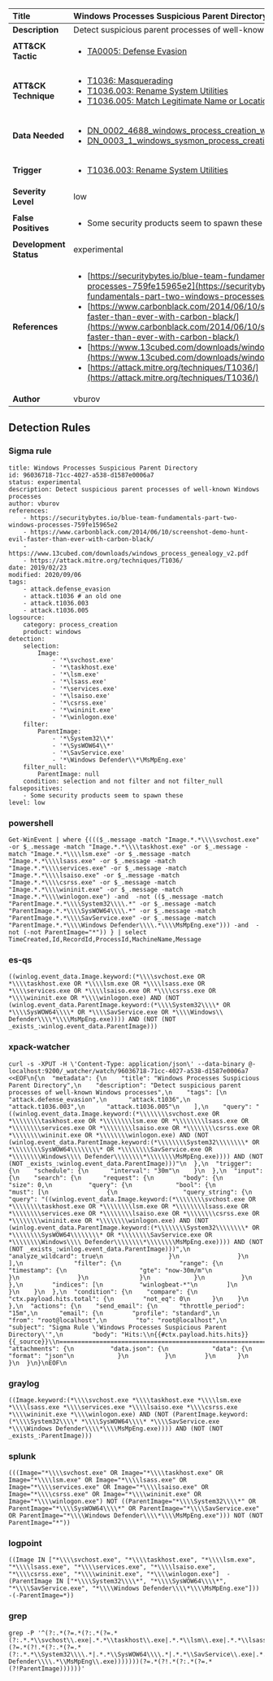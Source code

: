 | Title                    | Windows Processes Suspicious Parent Directory       |
|:-------------------------|:------------------|
| **Description**          | Detect suspicious parent processes of well-known Windows processes |
| **ATT&amp;CK Tactic**    |  <ul><li>[TA0005: Defense Evasion](https://attack.mitre.org/tactics/TA0005)</li></ul>  |
| **ATT&amp;CK Technique** | <ul><li>[T1036: Masquerading](https://attack.mitre.org/techniques/T1036)</li><li>[T1036.003: Rename System Utilities](https://attack.mitre.org/techniques/T1036/003)</li><li>[T1036.005: Match Legitimate Name or Location](https://attack.mitre.org/techniques/T1036/005)</li></ul>  |
| **Data Needed**          | <ul><li>[DN_0002_4688_windows_process_creation_with_commandline](../Data_Needed/DN_0002_4688_windows_process_creation_with_commandline.md)</li><li>[DN_0003_1_windows_sysmon_process_creation](../Data_Needed/DN_0003_1_windows_sysmon_process_creation.md)</li></ul>  |
| **Trigger**              | <ul><li>[T1036.003: Rename System Utilities](../Triggers/T1036.003.md)</li></ul>  |
| **Severity Level**       | low |
| **False Positives**      | <ul><li>Some security products seem to spawn these</li></ul>  |
| **Development Status**   | experimental |
| **References**           | <ul><li>[https://securitybytes.io/blue-team-fundamentals-part-two-windows-processes-759fe15965e2](https://securitybytes.io/blue-team-fundamentals-part-two-windows-processes-759fe15965e2)</li><li>[https://www.carbonblack.com/2014/06/10/screenshot-demo-hunt-evil-faster-than-ever-with-carbon-black/](https://www.carbonblack.com/2014/06/10/screenshot-demo-hunt-evil-faster-than-ever-with-carbon-black/)</li><li>[https://www.13cubed.com/downloads/windows_process_genealogy_v2.pdf](https://www.13cubed.com/downloads/windows_process_genealogy_v2.pdf)</li><li>[https://attack.mitre.org/techniques/T1036/](https://attack.mitre.org/techniques/T1036/)</li></ul>  |
| **Author**               | vburov |


## Detection Rules

### Sigma rule

```
title: Windows Processes Suspicious Parent Directory
id: 96036718-71cc-4027-a538-d1587e0006a7
status: experimental
description: Detect suspicious parent processes of well-known Windows processes
author: vburov
references:
    - https://securitybytes.io/blue-team-fundamentals-part-two-windows-processes-759fe15965e2
    - https://www.carbonblack.com/2014/06/10/screenshot-demo-hunt-evil-faster-than-ever-with-carbon-black/
    - https://www.13cubed.com/downloads/windows_process_genealogy_v2.pdf
    - https://attack.mitre.org/techniques/T1036/
date: 2019/02/23
modified: 2020/09/06
tags:
    - attack.defense_evasion
    - attack.t1036 # an old one
    - attack.t1036.003
    - attack.t1036.005
logsource:
    category: process_creation
    product: windows
detection:
    selection:
        Image:
            - '*\svchost.exe'
            - '*\taskhost.exe'
            - '*\lsm.exe'
            - '*\lsass.exe'
            - '*\services.exe'
            - '*\lsaiso.exe'
            - '*\csrss.exe'
            - '*\wininit.exe'
            - '*\winlogon.exe'
    filter:
        ParentImage:
            - '*\System32\\*'
            - '*\SysWOW64\\*'
            - '*\SavService.exe'
            - '*\Windows Defender\\*\MsMpEng.exe'
    filter_null:
        ParentImage: null
    condition: selection and not filter and not filter_null
falsepositives:
    - Some security products seem to spawn these
level: low

```





### powershell
    
```
Get-WinEvent | where {((($_.message -match "Image.*.*\\\\svchost.exe" -or $_.message -match "Image.*.*\\\\taskhost.exe" -or $_.message -match "Image.*.*\\\\lsm.exe" -or $_.message -match "Image.*.*\\\\lsass.exe" -or $_.message -match "Image.*.*\\\\services.exe" -or $_.message -match "Image.*.*\\\\lsaiso.exe" -or $_.message -match "Image.*.*\\\\csrss.exe" -or $_.message -match "Image.*.*\\\\wininit.exe" -or $_.message -match "Image.*.*\\\\winlogon.exe") -and  -not (($_.message -match "ParentImage.*.*\\\\System32\\\\.*" -or $_.message -match "ParentImage.*.*\\\\SysWOW64\\\\.*" -or $_.message -match "ParentImage.*.*\\\\SavService.exe" -or $_.message -match "ParentImage.*.*\\\\Windows Defender\\\\.*\\\\MsMpEng.exe"))) -and  -not (-not ParentImage="*")) } | select TimeCreated,Id,RecordId,ProcessId,MachineName,Message
```


### es-qs
    
```
((winlog.event_data.Image.keyword:(*\\\\svchost.exe OR *\\\\taskhost.exe OR *\\\\lsm.exe OR *\\\\lsass.exe OR *\\\\services.exe OR *\\\\lsaiso.exe OR *\\\\csrss.exe OR *\\\\wininit.exe OR *\\\\winlogon.exe) AND (NOT (winlog.event_data.ParentImage.keyword:(*\\\\System32\\\\* OR *\\\\SysWOW64\\\\* OR *\\\\SavService.exe OR *\\\\Windows\\ Defender\\\\*\\\\MsMpEng.exe)))) AND (NOT (NOT _exists_:winlog.event_data.ParentImage)))
```


### xpack-watcher
    
```
curl -s -XPUT -H \'Content-Type: application/json\' --data-binary @- localhost:9200/_watcher/watch/96036718-71cc-4027-a538-d1587e0006a7 <<EOF\n{\n  "metadata": {\n    "title": "Windows Processes Suspicious Parent Directory",\n    "description": "Detect suspicious parent processes of well-known Windows processes",\n    "tags": [\n      "attack.defense_evasion",\n      "attack.t1036",\n      "attack.t1036.003",\n      "attack.t1036.005"\n    ],\n    "query": "((winlog.event_data.Image.keyword:(*\\\\\\\\svchost.exe OR *\\\\\\\\taskhost.exe OR *\\\\\\\\lsm.exe OR *\\\\\\\\lsass.exe OR *\\\\\\\\services.exe OR *\\\\\\\\lsaiso.exe OR *\\\\\\\\csrss.exe OR *\\\\\\\\wininit.exe OR *\\\\\\\\winlogon.exe) AND (NOT (winlog.event_data.ParentImage.keyword:(*\\\\\\\\System32\\\\\\\\* OR *\\\\\\\\SysWOW64\\\\\\\\* OR *\\\\\\\\SavService.exe OR *\\\\\\\\Windows\\\\ Defender\\\\\\\\*\\\\\\\\MsMpEng.exe)))) AND (NOT (NOT _exists_:winlog.event_data.ParentImage)))"\n  },\n  "trigger": {\n    "schedule": {\n      "interval": "30m"\n    }\n  },\n  "input": {\n    "search": {\n      "request": {\n        "body": {\n          "size": 0,\n          "query": {\n            "bool": {\n              "must": [\n                {\n                  "query_string": {\n                    "query": "((winlog.event_data.Image.keyword:(*\\\\\\\\svchost.exe OR *\\\\\\\\taskhost.exe OR *\\\\\\\\lsm.exe OR *\\\\\\\\lsass.exe OR *\\\\\\\\services.exe OR *\\\\\\\\lsaiso.exe OR *\\\\\\\\csrss.exe OR *\\\\\\\\wininit.exe OR *\\\\\\\\winlogon.exe) AND (NOT (winlog.event_data.ParentImage.keyword:(*\\\\\\\\System32\\\\\\\\* OR *\\\\\\\\SysWOW64\\\\\\\\* OR *\\\\\\\\SavService.exe OR *\\\\\\\\Windows\\\\ Defender\\\\\\\\*\\\\\\\\MsMpEng.exe)))) AND (NOT (NOT _exists_:winlog.event_data.ParentImage)))",\n                    "analyze_wildcard": true\n                  }\n                }\n              ],\n              "filter": {\n                "range": {\n                  "timestamp": {\n                    "gte": "now-30m/m"\n                  }\n                }\n              }\n            }\n          }\n        },\n        "indices": [\n          "winlogbeat-*"\n        ]\n      }\n    }\n  },\n  "condition": {\n    "compare": {\n      "ctx.payload.hits.total": {\n        "not_eq": 0\n      }\n    }\n  },\n  "actions": {\n    "send_email": {\n      "throttle_period": "15m",\n      "email": {\n        "profile": "standard",\n        "from": "root@localhost",\n        "to": "root@localhost",\n        "subject": "Sigma Rule \'Windows Processes Suspicious Parent Directory\'",\n        "body": "Hits:\\n{{#ctx.payload.hits.hits}}{{_source}}\\n================================================================================\\n{{/ctx.payload.hits.hits}}",\n        "attachments": {\n          "data.json": {\n            "data": {\n              "format": "json"\n            }\n          }\n        }\n      }\n    }\n  }\n}\nEOF\n
```


### graylog
    
```
((Image.keyword:(*\\\\svchost.exe *\\\\taskhost.exe *\\\\lsm.exe *\\\\lsass.exe *\\\\services.exe *\\\\lsaiso.exe *\\\\csrss.exe *\\\\wininit.exe *\\\\winlogon.exe) AND (NOT (ParentImage.keyword:(*\\\\System32\\\\* *\\\\SysWOW64\\\\* *\\\\SavService.exe *\\\\Windows Defender\\\\*\\\\MsMpEng.exe)))) AND (NOT (NOT _exists_:ParentImage)))
```


### splunk
    
```
(((Image="*\\\\svchost.exe" OR Image="*\\\\taskhost.exe" OR Image="*\\\\lsm.exe" OR Image="*\\\\lsass.exe" OR Image="*\\\\services.exe" OR Image="*\\\\lsaiso.exe" OR Image="*\\\\csrss.exe" OR Image="*\\\\wininit.exe" OR Image="*\\\\winlogon.exe") NOT ((ParentImage="*\\\\System32\\\\*" OR ParentImage="*\\\\SysWOW64\\\\*" OR ParentImage="*\\\\SavService.exe" OR ParentImage="*\\\\Windows Defender\\\\*\\\\MsMpEng.exe"))) NOT (NOT ParentImage="*"))
```


### logpoint
    
```
((Image IN ["*\\\\svchost.exe", "*\\\\taskhost.exe", "*\\\\lsm.exe", "*\\\\lsass.exe", "*\\\\services.exe", "*\\\\lsaiso.exe", "*\\\\csrss.exe", "*\\\\wininit.exe", "*\\\\winlogon.exe"]  -(ParentImage IN ["*\\\\System32\\\\*", "*\\\\SysWOW64\\\\*", "*\\\\SavService.exe", "*\\\\Windows Defender\\\\*\\\\MsMpEng.exe"]))  -(-ParentImage=*))
```


### grep
    
```
grep -P '^(?:.*(?=.*(?:.*(?=.*(?:.*.*\\svchost\\.exe|.*.*\\taskhost\\.exe|.*.*\\lsm\\.exe|.*.*\\lsass\\.exe|.*.*\\services\\.exe|.*.*\\lsaiso\\.exe|.*.*\\csrss\\.exe|.*.*\\wininit\\.exe|.*.*\\winlogon\\.exe))(?=.*(?!.*(?:.*(?=.*(?:.*.*\\System32\\\\.*|.*.*\\SysWOW64\\\\.*|.*.*\\SavService\\.exe|.*.*\\Windows Defender\\\\.*\\MsMpEng\\.exe)))))))(?=.*(?!.*(?:.*(?=.*(?!ParentImage))))))'
```



